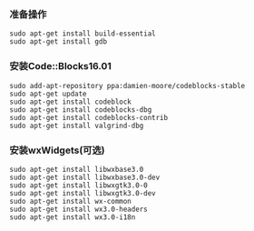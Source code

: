 ### 准备操作 ###
```shell
sudo apt-get install build-essential
sudo apt-get install gdb  
```

### 安装Code::Blocks16.01 ###
```shell
sudo add-apt-repository ppa:damien-moore/codeblocks-stable  
sudo apt-get update  
sudo apt-get install codeblock
sudo apt-get install codeblocks-dbg  
sudo apt-get install codeblocks-contrib
sudo apt-get install valgrind-dbg
```

### 安装wxWidgets(可选) ###
```shell
sudo apt-get install libwxbase3.0  
sudo apt-get install libwxbase3.0-dev  
sudo apt-get install libwxgtk3.0-0  
sudo apt-get install libwxgtk3.0-dev  
sudo apt-get install wx-common  
sudo apt-get install wx3.0-headers  
sudo apt-get install wx3.0-i18n  
```




